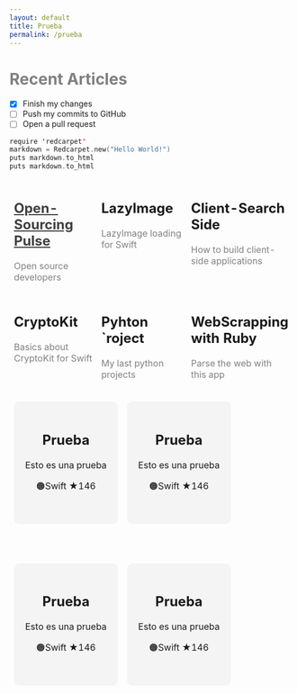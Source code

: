```yaml
---
layout: default
title: Prueba
permalink: /prueba
---
```


<h1 style="color: gray"><b>Recent Articles</b></h1>

- [x] Finish my changes
- [ ] Push my commits to GitHub
- [ ] Open a pull request

```swift
require 'redcarpet'
markdown = Redcarpet.new("Hello World!")
puts markdown.to_html
puts markdown.to_html
```

<table style="width: 100%; horizontal-align: center; margin-left: auto; margin-right: auto">
  <tr>
    <td style="border-style: hidden; width: 33%; text-align: left; vertical-align: top">
      <a style="color: #403F3F" href="https://www.javiercarrilloblog.com/coding/15/04/2021/Formula1WebScraping.html"><h2><b>Open-Sourcing Pulse</b></h2></a>
      <p style="color: gray">Open source developers</p>
    </td>
    <td style="border-style: hidden; width: 33%; text-align: left; vertical-align: top">
      <h2><b>LazyImage</b></h2>
      <p style="color: gray">LazyImage loading for Swift</p>
    </td>
    <td style="border-style: hidden; width: 33%; text-align: left; vertical-align: top">
      <h2><b>Client-Search Side</b></h2>
      <p style="color: gray">How to build client-side applications</p>
    </td>
  </tr>
  <tr style="background-color: #FDFDFD">
    <td style="border-style: hidden; width: 33%; text-align: left; vertical-align: top">
      <h2><b>CryptoKit</b></h2>
      <p style="color: gray">Basics about CryptoKit for Swift</p>
    </td>
    <td style="border-style: hidden; width: 33%; text-align: left; vertical-align: top">
      <h2><b>Pyhton `roject</b></h2>
      <p style="color: gray">My last python projects</p>
    </td>
    <td style="border-style: hidden; width: 33%; text-align: left; vertical-align: top">
      <h2><b>WebScrapping with Ruby</b></h2>
      <p style="color: gray">Parse the web with this app</p>
    </td>
  </tr>
</table>

<table style="width: 100%; horizontal-align: center; margin-left: auto; margin-right: auto">
  <tr>
    <td style="border-style: hidden; width: 50%; text-align: left; vertical-align: top">
      <header style="background-color: #F4F4F4; border-radius: 10px; padding: 20px">
        <table>
          <tr>
            <h2><b>Prueba</b></h2>
          </tr>
          <tr>
            <p>Esto es una prueba</p>
          </tr>
          <tr>
            <p>🟠Swift   ★146</p>
          </tr>
        </table>
      </header>
    </td>
    <td style="border-style: hidden; width: 50%; text-align: left; vertical-align: top">
      <header style="background-color: #F4F4F4; border-radius: 10px; padding: 20px">
        <table>
          <tr>
            <h2><b>Prueba</b></h2>
          </tr>
          <tr>
            <p>Esto es una prueba</p>
          </tr>
          <tr>
            <p>🟠Swift   ★146</p>
          </tr>
        </table>
      </header>
    </td>
  </tr>
  <tr style="background-color: #FDFDFD">
    <td style="border-style: hidden; width: 50%; text-align: left; vertical-align: top">
      <header style="background-color: #F4F4F4; border-radius: 10px; padding: 20px">
        <table>
          <tr>
            <h2><b>Prueba</b></h2>
          </tr>
          <tr>
            <p>Esto es una prueba</p>
          </tr>
          <tr>
            <p>🟠Swift   ★146</p>
          </tr>
        </table>
      </header>
    </td>
    <td style="border-style: hidden; width: 33%; text-align: left; vertical-align: top">
      <header style="background-color: #F4F4F4; border-radius: 10px; padding: 20px">
        <table>
          <tr>
            <h2><b>Prueba</b></h2>
          </tr>
          <tr>
            <p>Esto es una prueba</p>
          </tr>
          <tr>
            <p>🟠Swift   ★146</p>
          </tr>
        </table>
      </header>
    </td>
  </tr>
</table>